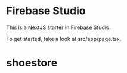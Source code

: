 # Firebase Studio

This is a NextJS starter in Firebase Studio.

To get started, take a look at src/app/page.tsx.
# shoestore
